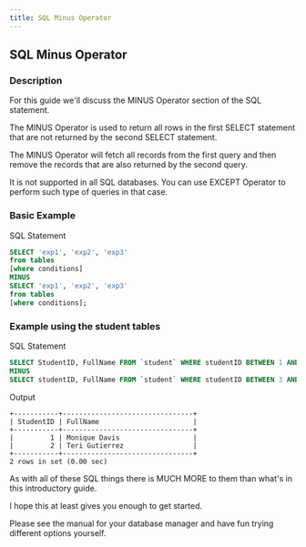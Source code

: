 ```yaml
---
title: SQL Minus Operator
---
```


## SQL Minus Operator

### Description
For this guide we'll discuss the MINUS Operator section of the SQL statement.

The MINUS Operator is used to return all rows in the first SELECT statement that are not returned by the second SELECT statement.

The MINUS Operator will fetch all records from the first query and then remove the records that are also returned by the second query.

It is not supported in all SQL databases. You can use EXCEPT Operator to perform such type of queries in that case.

### Basic Example

SQL Statement
```sql
SELECT 'exp1', 'exp2', 'exp3' 
from tables
[where conditions]
MINUS
SELECT 'exp1', 'exp2', 'exp3' 
from tables
[where conditions];
```


### Example using the student tables

SQL Statement
```sql
SELECT StudentID, FullName FROM `student` WHERE studentID BETWEEN 1 AND 5
MINUS
SELECT studentID, FullName FROM `student` WHERE studentID BETWEEN 3 AND 8;
```

Output
``` text
+-----------+--------------------------------+
| StudentID | FullName                       |
+-----------+--------------------------------+
|         1 | Monique Davis                  |
|         2 | Teri Gutierrez                 |
+-----------+--------------------------------+
2 rows in set (0.00 sec)
```

As with all of these SQL things there is MUCH MORE to them than what's in this introductory guide.  

I hope this at least gives you enough to get started.  

Please see the manual for your database manager and have fun trying different options yourself.



